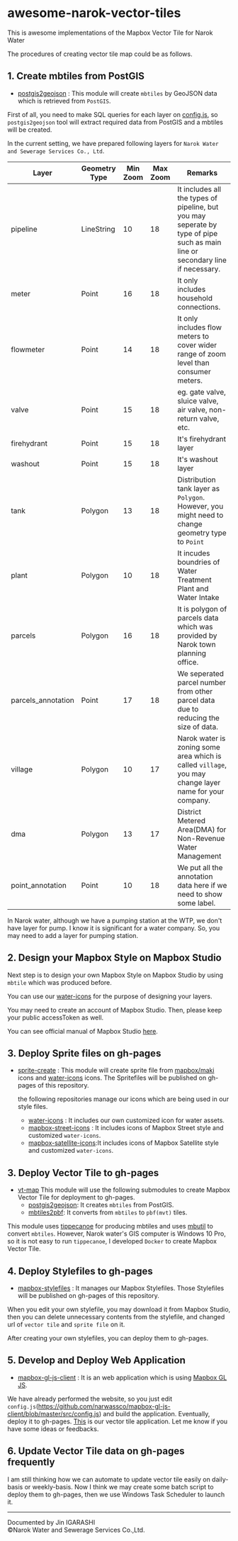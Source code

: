 # awesome-narok-vector-tiles
This is awesome implementations of the Mapbox Vector Tile for Narok Water

The procedures of creating vector tile map could be as follows.

## 1. Create mbtiles from PostGIS
- [postgis2geojson](https://github.com/narwassco/postgis2geojson) : This module will create `mbtiles` by GeoJSON data which is retrieved from `PostGIS`.

First of all, you need to make SQL queries for each layer on [config.js](https://github.com/narwassco/postgis2geojson/blob/master/config.js), so `postgis2geojson` tool will extract required data from PostGIS and a mbtiles will be created.

In the current setting, we have prepared following layers for `Narok Water and Sewerage Services Co., Ltd`.

|Layer|Geometry Type|Min Zoom|Max Zoom|Remarks|
|---|---|---|---|---|
|pipeline|LineString|10|18|It includes all the types of pipeline, but you may seperate by type of pipe such as main line or secondary line if necessary.|
|meter|Point|16|18|It only includes household connections.|
|flowmeter|Point|14|18|It only includes flow meters to cover wider range of zoom level than consumer meters.|
|valve|Point|15|18|eg. gate valve, sluice valve, air valve, non-return valve, etc.|
|firehydrant|Point|15|18|It's firehydrant layer|
|washout|Point|15|18|It's washout layer|
|tank|Polygon|13|18|Distribution tank layer as `Polygon`. However, you might need to change geometry type to `Point`|
|plant|Polygon|10|18|It incudes boundries of Water Treatment Plant and Water Intake|
|parcels|Polygon|16|18|It is polygon of parcels data which was provided by Narok town planning office.|
|parcels_annotation|Point|17|18|We seperated parcel number from other parcel data due to reducing the size of data.|
|village|Polygon|10|17|Narok water is zoning some area which is called `village`, you may change layer name for your company.|
|dma|Polygon|13|17|District Metered Area(DMA) for Non-Revenue Water Management|
|point_annotation|Point|10|18|We put all the annotation data here if we need to show some label.|

In Narok water, although we have a pumping station at the WTP, we don't have layer for pump. I know it is significant for a water company. So, you may need to add a layer for pumping station.

## 2. Design your Mapbox Style on Mapbox Studio
Next step is to design your own Mapbox Style on Mapbox Studio by using `mbtile` which was produced before.

You can use our [water-icons](https://github.com/narwassco/water-icons) for the purpose of designing your layers.

You may need to create an account of Mapbox Studio. Then, please keep your public accessToken as well. 

You can see official manual of Mapbox Studio [here](https://docs.mapbox.com/studio-manual/overview/).

## 3. Deploy Sprite files on gh-pages
- [sprite-create](https://github.com/narwassco/sprite-create) : This module will create sprite file from [mapbox/maki](https://github.com/mapbox/maki) icons and [water-icons](https://github.com/narwassco/water-icons) icons. The Spritefiles will be published on gh-pages of this repository.

    the following repositories manage our icons which are being used in our style files.
  - [water-icons](https://github.com/narwassco/water-icons) : It includes our own customized icon for water assets.
  - [mapbox-street-icons](https://github.com/narwassco/mapbox-street-icons) : It includes icons of Mapbox Street style and customized `water-icons`.
  - [mapbox-satellite-icons](https://github.com/narwassco/mapbox-satellite-icons):It includes icons of Mapbox Satellite style and customized `water-icons`.

## 3. Deploy Vector Tile to gh-pages
- [vt-map](https://github.com/narwassco/vt-map)
  This module will use the following submodules to create Mapbox Vector Tile for deployment to gh-pages.
  - [postgis2geojson](https://github.com/narwassco/postgis2geojson): It creates `mbtiles` from PostGIS.
  - [mbtiles2pbf](https://github.com/narwassco/mbtiles2pbf): It converts from `mbtiles` to `pbf(mvt)` tiles.

This module uses [tippecanoe](https://github.com/mapbox/tippecanoe) for producing mbtiles and uses [mbutil](https://github.com/mapbox/mbutil) to convert `mbtiles`. However, Narok water's GIS computer is Windows 10 Pro, so it is not easy to run `tippecanoe`, I developed `Docker` to create Mapbox Vector Tile.

## 4. Deploy Stylefiles to gh-pages
- [mapbox-stylefiles](https://github.com/narwassco/mapbox-stylefiles) : It manages our Mapbox Stylefiles. Those Stylefiles will be published on gh-pages of this repository.

When you edit your own stylefile, you may download it from Mapbox Studio, then you can delete unnecessary contents from the stylefile, and changed url of `vector tile` and `sprite file` on it.

After creating your own stylefiles, you can deploy them to gh-pages.

## 5. Develop and Deploy Web Application
- [mapbox-gl-js-client](https://github.com/narwassco/mapbox-gl-js-client) : It is an web application which is using [Mapbox GL JS](https://docs.mapbox.com/mapbox-gl-js/api/). 

We have already performed the website, so you just edit `config.js`(https://github.com/narwassco/mapbox-gl-js-client/blob/master/src/config.js) and build the application. Eventually, deploy it to gh-pages. [This](https://narok.water-gis.com) is our vector tile application. Let me know if you have some ideas or feedbacks.

## 6. Update Vector Tile data on gh-pages frequently
I am still thinking how we can automate to update vector tile easily on daily-basis or weekly-basis. Now I think we may create some batch script to deploy them to gh-pages, then we use Windows Task Scheduler to launch it. 

---
Documented by Jin IGARASHI <br>
©Narok Water and Sewerage Services Co.,Ltd.
